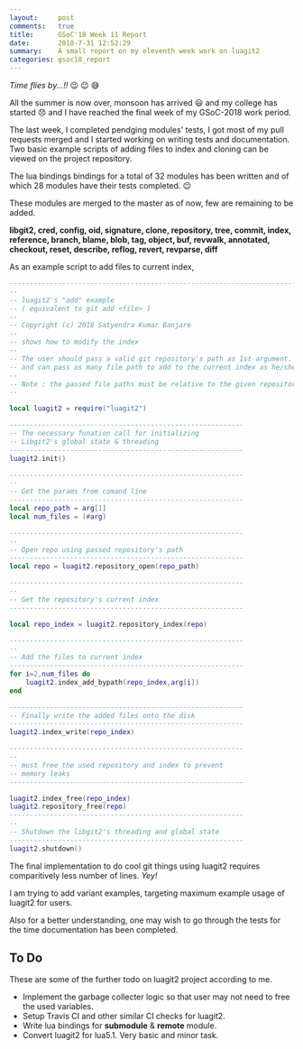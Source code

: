 ```yaml
---
layout:     post
comments:   true
title:      GSoC'18 Week 11 Report
date:       2018-7-31 12:52:29
summary:    A small report on my eleventh week work on luagit2  
categories: gsoc18_report
---
```

_Time flies by...!!_  :wink: :wink: :sweat_smile:

All the summer is now over, monsoon has arrived :smiley: and my college has started :disappointed: and
I have reached the final week of my GSoC-2018 work period.

The last week, I completed pendging modules' tests, I got most of my pull requests merged and I started working on 
writing tests and documentation.
Two basic example scripts of adding files to index and cloning can be viewed on the project repository.

The lua bindings bindings for a total of 32 modules has been written and of which 28 modules have their tests 
completed. :wink:

These modules are merged to the master as of now, few are remaining to be added.

**libgit2,
cred,
config,
oid,
signature,
clone,
repository,
tree,
commit,
index,
reference,
branch,
blame,
blob,
tag,
object,
buf,
revwalk,
annotated,
checkout,
reset,
describe,
reflog,
revert,
revparse,
diff**

As an example script to add files to current index,

```lua
------------------------------------------------------------------------------
--
-- luagit2's "add" example
-- ( equivalent to git add <file> )
--
-- Copyright (c) 2018 Satyendra Kumar Banjare
-- 
-- shows how to modify the index
--
-- The user should pass a valid git repository's path as 1st argument.
-- and can pass as many file path to add to the current index as he/she wishes.
-- 
-- Note : the passed file paths must be relative to the given repository's path
--

local luagit2 = require("luagit2")

----------------------------------------------------------
-- The necessary funation call for initializing
-- Libgit2's global state & threading
----------------------------------------------------------
luagit2.init()

----------------------------------------------------------
--
-- Get the params from comand line
----------------------------------------------------------
local repo_path = arg[1]
local num_files = (#arg)

----------------------------------------------------------
--
-- Open repo using passed repository's path
----------------------------------------------------------
local repo = luagit2.repository_open(repo_path)

----------------------------------------------------------
--
-- Get the repository's current index
----------------------------------------------------------

local repo_index = luagit2.repository_index(repo)

----------------------------------------------------------
--
-- Add the files to current index
----------------------------------------------------------
for i=2,num_files do
	luagit2.index_add_bypath(repo_index,arg[i])
end

----------------------------------------------------------
-- Finally write the added files onto the disk
----------------------------------------------------------
luagit2.index_write(repo_index)

----------------------------------------------------------
--
-- must free the used repository and index to prevent
-- memory leaks
----------------------------------------------------------

luagit2.index_free(repo_index)
luagit2.repository_free(repo)
----------------------------------------------------------
--
-- Shutdown the libgit2's threading and global state
----------------------------------------------------------
luagit2.shutdown()

```

The final implementation to do cool git things using luagit2 requires comparitively less number of lines. _Yey!_ 

I am trying to add variant examples, targeting maximum example usage of luagit2 for users.

Also for a better understanding, one may wish to go through the tests for the time documentation has been 
completed.

## To Do

These are some of the further todo on luagit2 project according to me.

- Implement the garbage collecter logic so that user may not need to free the used variables.
- Setup Travis CI and other similar CI checks for luagit2.
- Write lua bindings for **submodule** & **remote** module.
- Convert luagit2 for lua5.1. Very basic and minor task. 
<br>